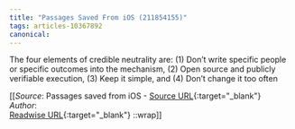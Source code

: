 ```yaml
---
title: "Passages Saved From iOS (211854155)"
tags: articles-10367892
canonical: 
---
```


The four elements of credible neutrality are: (1) Don’t write specific people or specific outcomes into the mechanism, (2) Open source and publicly verifiable execution, (3) Keep it simple, and (4) Don’t change it too often


[[_Source_: Passages saved from iOS - [Source URL](){:target="_blank"}<br>
_Author_: <br>
[Readwise URL](https://readwise.io/open/211854155){:target="_blank"}
::wrap]]